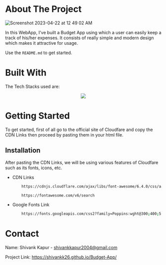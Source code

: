 <!-- ABOUT THE PROJECT -->
# About The Project
![Screenshot 2023-04-22 at 12 49 02 AM](https://user-images.githubusercontent.com/115289871/235347450-69a1e75c-a40b-4f12-80e9-4df6e09911b3.png)



In this WebApp, I've built a Budget App using which a user can easily keep a track of his/her expenses. It consists of really simple and modern design which makes it attractive for usage.

Use the `README.md` to get started.



<!-- BUILT WITH -->
# Built With

The Tech Stacks used are:

<div align="center">
<a href="https://skillicons.dev">
    <img src="https://skillicons.dev/icons?i=html,css,js" />
</a>
</div>



<!-- GETTING STARTED -->
# Getting Started
To get started, first of all go to the official site of Cloudfare and copy the CDN Links then proceed by pasting them in your html file.

## Installation
After pasting the CDN Links, we will be using various features of Cloudfare such as its fonts, icons, etc.

* CDN Links

  ```sh
      https://cdnjs.cloudflare.com/ajax/libs/font-awesome/6.4.0/css/all.min.css
  ```
  

  ```sh
      https://fontawesome.com/v6/search
  ```
  
  
* Google Fonts Link

  ```sh
      https://fonts.googleapis.com/css2?family=Poppins:wght@300;400;500;600;700&display=swap
  ```


  
<!-- CONTACT -->
# Contact

Name: Shivank Kapur - shivankkapur2004@gmail.com

Project Link: https://shivankk26.github.io/Budget-App/
